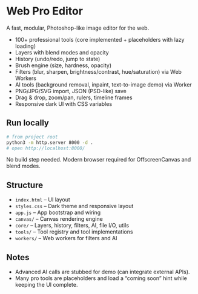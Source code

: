 # Web Pro Editor

A fast, modular, Photoshop-like image editor for the web.

- 100+ professional tools (core implemented + placeholders with lazy loading)
- Layers with blend modes and opacity
- History (undo/redo, jump to state)
- Brush engine (size, hardness, opacity)
- Filters (blur, sharpen, brightness/contrast, hue/saturation) via Web Workers
- AI tools (background removal, inpaint, text-to-image demo) via Worker
- PNG/JPG/SVG import, JSON (PSD-like) save
- Drag & drop, zoom/pan, rulers, timeline frames
- Responsive dark UI with CSS variables

## Run locally

```bash
# from project root
python3 -m http.server 8000 -d .
# open http://localhost:8000/
```

No build step needed. Modern browser required for OffscreenCanvas and blend modes.

## Structure

- `index.html` – UI layout
- `styles.css` – Dark theme and responsive layout
- `app.js` – App bootstrap and wiring
- `canvas/` – Canvas rendering engine
- `core/` – Layers, history, filters, AI, file I/O, utils
- `tools/` – Tool registry and tool implementations
- `workers/` – Web workers for filters and AI

## Notes

- Advanced AI calls are stubbed for demo (can integrate external APIs).
- Many pro tools are placeholders and load a “coming soon” hint while keeping the UI complete.
